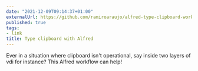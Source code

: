 ```yaml
---
date: "2021-12-09T09:14:37+01:00"
externalUrl: https://github.com/ramiroaraujo/alfred-type-clipboard-workflow
published: true
tags:
- link
title: Type clipboard with Alfred
---
```

Ever in a situation where clipboard isn't operational, say inside two layers of vdi for instance? This Alfred workflow
can help!
